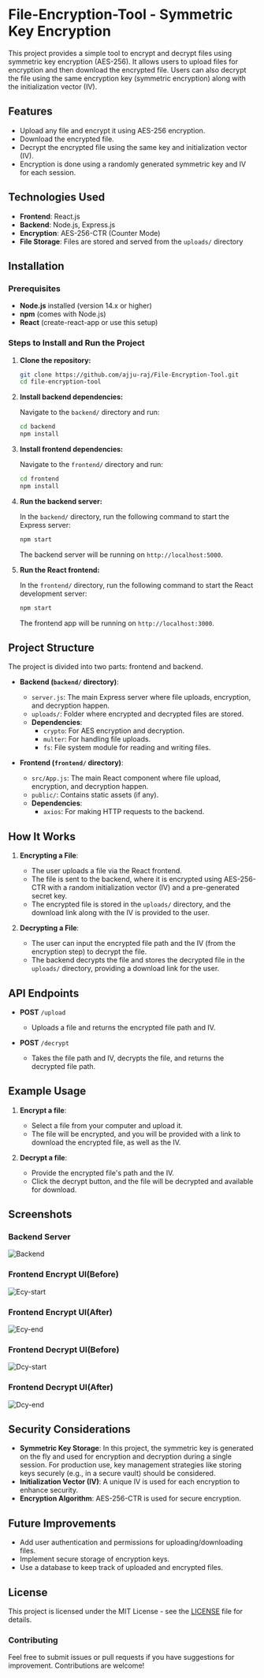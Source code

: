 # File-Encryption-Tool - Symmetric Key Encryption

This project provides a simple tool to encrypt and decrypt files using symmetric key encryption (AES-256). It allows users to upload files for encryption and then download the encrypted file. Users can also decrypt the file using the same encryption key (symmetric encryption) along with the initialization vector (IV).

## Features

- Upload any file and encrypt it using AES-256 encryption.
- Download the encrypted file.
- Decrypt the encrypted file using the same key and initialization vector (IV).
- Encryption is done using a randomly generated symmetric key and IV for each session.

## Technologies Used

- **Frontend**: React.js
- **Backend**: Node.js, Express.js
- **Encryption**: AES-256-CTR (Counter Mode)
- **File Storage**: Files are stored and served from the `uploads/` directory

## Installation

### Prerequisites

- **Node.js** installed (version 14.x or higher)
- **npm** (comes with Node.js)
- **React** (create-react-app or use this setup)

### Steps to Install and Run the Project

1. **Clone the repository:**

   ```bash
   git clone https://github.com/ajju-raj/File-Encryption-Tool.git
   cd file-encryption-tool
   ```

2. **Install backend dependencies:**

   Navigate to the `backend/` directory and run:

   ```bash
   cd backend
   npm install
   ```

3. **Install frontend dependencies:**

   Navigate to the `frontend/` directory and run:

   ```bash
   cd frontend
   npm install
   ```

4. **Run the backend server:**

   In the `backend/` directory, run the following command to start the Express server:

   ```bash
   npm start
   ```

   The backend server will be running on `http://localhost:5000`.

5. **Run the React frontend:**

   In the `frontend/` directory, run the following command to start the React development server:

   ```bash
   npm start
   ```

   The frontend app will be running on `http://localhost:3000`.

## Project Structure

The project is divided into two parts: frontend and backend.

- **Backend (`backend/` directory)**:
  - `server.js`: The main Express server where file uploads, encryption, and decryption happen.
  - `uploads/`: Folder where encrypted and decrypted files are stored.
  - **Dependencies**:
    - `crypto`: For AES encryption and decryption.
    - `multer`: For handling file uploads.
    - `fs`: File system module for reading and writing files.
  
- **Frontend (`frontend/` directory)**:
  - `src/App.js`: The main React component where file upload, encryption, and decryption happen.
  - `public/`: Contains static assets (if any).
  - **Dependencies**:
    - `axios`: For making HTTP requests to the backend.

## How It Works

1. **Encrypting a File**:
   - The user uploads a file via the React frontend.
   - The file is sent to the backend, where it is encrypted using AES-256-CTR with a random initialization vector (IV) and a pre-generated secret key.
   - The encrypted file is stored in the `uploads/` directory, and the download link along with the IV is provided to the user.

2. **Decrypting a File**:
   - The user can input the encrypted file path and the IV (from the encryption step) to decrypt the file.
   - The backend decrypts the file and stores the decrypted file in the `uploads/` directory, providing a download link for the user.

## API Endpoints

- **POST** `/upload`
  - Uploads a file and returns the encrypted file path and IV.

- **POST** `/decrypt`
  - Takes the file path and IV, decrypts the file, and returns the decrypted file path.

## Example Usage

1. **Encrypt a file**:
   - Select a file from your computer and upload it.
   - The file will be encrypted, and you will be provided with a link to download the encrypted file, as well as the IV.

2. **Decrypt a file**:
   - Provide the encrypted file's path and the IV.
   - Click the decrypt button, and the file will be decrypted and available for download.

## Screenshots

### Backend Server

![Backend](https://github.com/user-attachments/assets/bcd387f1-2061-4210-90f0-86bf4d887076)


### Frontend Encrypt UI(Before)

![Ecy-start](https://github.com/user-attachments/assets/a61093a0-01c1-46c8-b79c-974b69c0a9ef)



### Frontend Encrypt UI(After)

![Ecy-end](https://github.com/user-attachments/assets/c70887fb-bd1e-492b-bbe8-fc9935ac26b6)



### Frontend Decrypt UI(Before)

![Dcy-start](https://github.com/user-attachments/assets/b74b92a9-1625-4bc0-a851-a372782c5a6d)



### Frontend Decrypt UI(After)

![Dcy-end](https://github.com/user-attachments/assets/224277b1-2152-4a5e-97fd-08ab4dfadbe7)



## Security Considerations

- **Symmetric Key Storage**: In this project, the symmetric key is generated on the fly and used for encryption and decryption during a single session. For production use, key management strategies like storing keys securely (e.g., in a secure vault) should be considered.
- **Initialization Vector (IV)**: A unique IV is used for each encryption to enhance security.
- **Encryption Algorithm**: AES-256-CTR is used for secure encryption.

## Future Improvements

- Add user authentication and permissions for uploading/downloading files.
- Implement secure storage of encryption keys.
- Use a database to keep track of uploaded and encrypted files.

## License

This project is licensed under the MIT License - see the [LICENSE](LICENSE) file for details.


### Contributing

Feel free to submit issues or pull requests if you have suggestions for improvement. Contributions are welcome!
